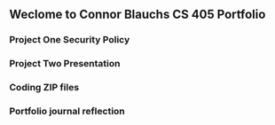 ## Weclome to Connor Blauchs CS 405 Portfolio


### Project One Security Policy

### Project Two Presentation

### Coding ZIP files

### Portfolio journal reflection
